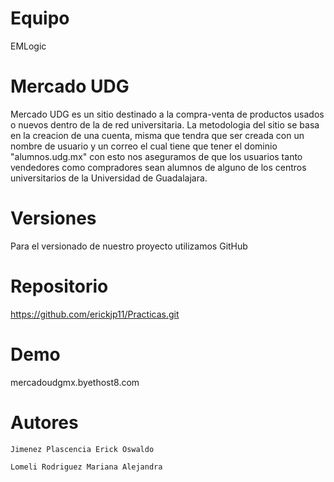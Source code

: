 # Equipo 

EMLogic

# Mercado UDG

Mercado UDG es un sitio destinado a la compra-venta de productos usados o nuevos dentro de la de red universitaria. La metodologia del sitio se basa en la creacion de una cuenta, misma que tendra que ser creada con un nombre de usuario y un correo el cual tiene que tener el dominio "alumnos.udg.mx" con esto nos aseguramos de que los usuarios tanto vendedores como compradores sean alumnos de alguno de los centros universitarios de la Universidad de Guadalajara.

# Versiones

Para el versionado de nuestro proyecto utilizamos GitHub

# Repositorio

https://github.com/erickjp11/Practicas.git

# Demo

mercadoudgmx.byethost8.com

# Autores
```
Jimenez Plascencia Erick Oswaldo
```
```
Lomeli Rodriguez Mariana Alejandra
```
